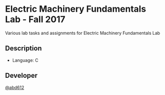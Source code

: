 # Electric Machinery Fundamentals Lab - Fall 2017

Various lab tasks and assignments for Electric Machinery Fundamentals Lab

## Description

* Language: C

## Developer
 
[@abd612](https://github.com/abd612)